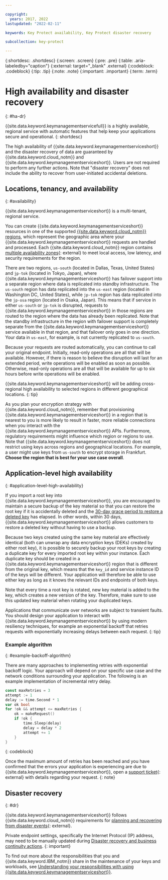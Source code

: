 ```yaml
---

copyright:
  years: 2017, 2022
lastupdated: "2022-02-11"

keywords: Key Protect availability, Key Protect disaster recovery

subcollection: key-protect

---
```


{:shortdesc: .shortdesc}
{:screen: .screen}
{:pre: .pre}
{:table: .aria-labeledby="caption"}
{:external: target="_blank" .external}
{:codeblock: .codeblock}
{:tip: .tip}
{:note: .note}
{:important: .important}
{:term: .term}

# High availability and disaster recovery
{: #ha-dr}

{{site.data.keyword.keymanagementservicefull}} is a highly available, regional service with automatic features that help keep your applications secure and operational.
{: shortdesc}

The high availability of {{site.data.keyword.keymanagementserviceshort}} and the disaster recovery of data are guaranteed by {{site.data.keyword.cloud_notm}} and {{site.data.keyword.keymanagementserviceshort}}. Users are not required to perform any further actions. Note that "disaster recovery" does not include the ability to recover from user-initiated accidental deletions.

## Locations, tenancy, and availability
{: #availability}

{{site.data.keyword.keymanagementserviceshort}} is a multi-tenant, regional service.

You can create {{site.data.keyword.keymanagementserviceshort}} resources in one of the supported [{{site.data.keyword.cloud_notm}} regions](/docs/key-protect?topic=key-protect-regions), which represent the geographic area where your {{site.data.keyword.keymanagementserviceshort}} requests are handled and
processed. Each {{site.data.keyword.cloud_notm}} region contains [multiple availability zones](https://www.ibm.com/cloud/blog/announcements/expansion-availability-zones-global-regions){: external} to meet local access, low latency, and security requirements for the region.

There are two regions, `us-south` (located in Dallas, Texas, United States) and `jp-tok` (located in Tokyo, Japan), where {{site.data.keyword.keymanagementserviceshort}} has failover support into a separate region where data is replicated into standby infrastructure. The `us-south` region has data replicated into the `us-east` region (located in Washington DC, United States), while `jp-tok` region has data replicated into the `jp-osa` region (located in Osaka, Japan). This means that if service in either `us-south` or `jp-tok` is disrupted, requests to {{site.data.keyword.keymanagementserviceshort}} in those regions are routed to the region where the data has already been replicated. Note that the standby infrastructure in the region with failover support is completely separate from the {{site.data.keyword.keymanagementserviceshort}} service available in that region, and that failover only goes in one direction. Your data in `us-east`, for example, is not currently replicated to `us-south`.

Because your requests are routed automatically, you can continue to call your original endpoint. Initially, read-only operations are all that will be available. However, if there is reason to believe the disruption will last for an extended period, write operations will be enabled as soon as possible. Otherwise, read-only operations are all that will be available for up to six hours before write operations will be enabled.

{{site.data.keyword.keymanagementserviceshort}} will be adding cross-regional high availability to selected regions in different geographical locations.
{: tip}

As you plan your encryption strategy with {{site.data.keyword.cloud_notm}}, remember that provisioning {{site.data.keyword.keymanagementserviceshort}} in a region that is nearest to you is more likely to result in faster, more reliable connections when you interact with the {{site.data.keyword.keymanagementserviceshort}} APIs. Furthermore, regulatory requirements might influence which region or regions to use. Note that {{site.data.keyword.keymanagementserviceshort}} does not restrict using keys across regions and geographical locations. For example, a user might use keys from `us-south` to encrypt storage in Frankfurt. **Choose the region that is best for your use case overall**.

## Application-level high availability
{: #application-level-high-availability}

If you import a root key into {{site.data.keyword.keymanagementserviceshort}}, you are encouraged to maintain a secure backup of the key material so that you can restore the root key if it is accidentally deleted and the [30-day grace period to restore a deleted key](/docs/key-protect?topic=key-protect-delete-purge-keys) has elapsed. In other words, within 30 days, {{site.data.keyword.keymanagementserviceshort}} allows customers to restore a deleted key without having to use a backup.

Because two keys created using the same key material are effectively identical (both can unwrap any data encryption keys (DEKs) created by either root key), it is possible to securely backup your root keys by creating a duplicate key for every imported root key within your instance. Each duplicate key should be created in a {{site.data.keyword.keymanagementserviceshort}} region that is different from the original key, which means that the `key_id` and service instance ID of the keys will be different. Your application will therefore be able to use either key as long as it knows the relevant IDs and endpoints of both keys.

Note that every time a root key is rotated, new key material is added to the key, which creates a new version of the key. Therefore, make sure to use this updated key material when rotating your duplicated keys.

Applications that communicate over networks are subject to transient faults. You should design your application to interact with {{site.data.keyword.keymanagementserviceshort}} by using modern resiliency techniques, for example an exponential backoff that retries requests with exponentially increasing delays between each request.
{: tip}

### Example algorithm
{: #example-backoff-algorithm}

There are many approaches to implementing retries with exponential backoff
logic. Your approach will depend on your specific use case and the network
conditions surrounding your application. The following is an example
implementation of incremental retry delay.

```go
const maxRetries = 3
attempt := 1
delay := time.Second * 1
var ok bool
for !ok && attempt <= maxRetries {
    ok = makeRequest()
    if !ok {
        time.Sleep(delay)
        delay = delay * 2
        attempt += 1
    }
}
```
{: codeblock}

Once the maximum amount of retries has been reached and you have confirmed that
the errors your application is experiencing are due to
{{site.data.keyword.keymanagementserviceshort}}, open a
[support ticket](https://github.ibm.com/kms/customer-issues){: external}
with details regarding your request.
{: note}

## Disaster recovery
{: #dr}

{{site.data.keyword.keymanagementserviceshort}} follows {{site.data.keyword.cloud_notm}} requirements for [planning and recovering from disaster events](/docs/overview?topic=overview-zero-downtime#disaster-recovery){: external}.

Private endpoint settings, specifically the Internet Protocol (IP) address, may need to be manually updated during [Disaster recovery and business continuity actions](/docs/key-protect?topic=key-protect-shared-responsibilities#disaster-recovery).
{: important}

To find out more about the responsibilities that you and {{site.data.keyword.IBM_notm}} share in the maintenance of your keys and workloads, see [Understanding your responsibilities with using {{site.data.keyword.keymanagementserviceshort}}](/docs/key-protect?topic=key-protect-shared-responsibilities#disaster-recovery).
